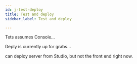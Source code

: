 ```yaml
---
id: j-test-deploy
title: Test and deploy
sidebar_label: Test and deploy

---
```

Tets assumes Console...

Deply is currently up for grabs...

can deploy server from Studio, but not the front end right now.